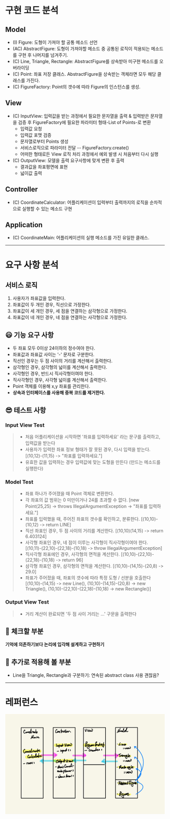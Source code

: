 # 구현 코드 분석
## Model
- (I) Figure: 도형이 가져야 할 공통 메소드 선언
- (AC) AbstractFigure: 도형이 가져야할 메소드 중 공통된 로직이 적용되는 메소드를 구현 후 나머지를 넘겨주기.
- (C) Line, Triangle, Rectangle: AbstractFigure를 상속받아 미구현 메소드를 오버라이딩
- (C) Point: 좌표 저장 클래스. AbstractFigure을 상속받는 객체라면 모두 해당 클래스를 가진다.
- (C) FigureFactory: Point의 갯수에 따라 Figure의 인스턴스를 생성.

## View
- (C) InputView: 입력값을 받는 과정에서 필요한 문자열을 출력 & 입력받은 문자열을 검증 후 FigureFactory에 필요한 파라미터 형태-List of Points-로 변환
  - 입력값 요청
  - 입력값 포맷 검증
  - 문자열로부터 Points 생성
  - 서비스로직으로 파라미터 전달 -- FigureFactory.create()
  - 어떠한 형태로든 View 로직 처리 과정에서 예외 발생 시 처음부터 다시 실행
- (C) OutputView: 모델을 출력 요구사항에 맞게 변환 후 출력
  - 결과값을 좌표평면에 표현
  - 넓이값 출력

## Controller
- (C) CoordinateCalculator: 어플리케이션이 입력부터 출력까지의 로직을 순차적으로 실행할 수 있는 메소드 구현

## Application
- (C) CoordinateMain: 어플리케이션의 실행 메소드를 가진 유일한 클래스.  

---

# 요구 사항 분석

## 서비스 로직
1. 사용자가 좌표값을 입력한다.
2. 좌표값이 두 개인 경우, 직선으로 가정한다.
3. 좌표값이 세 개인 경우, 세 점을 연결하는 삼각형으로 가정한다.
4. 좌표값이 네 개인 경우, 네 점을 연결하는 사각형으로 가정한다.

## 😃 기능 요구 사항
- 두 좌표 모두 0이상 24이하의 정수여야 한다.
- 좌표값과 좌표값 사이는 '-' 문자로 구분한다.
- 직선인 경우는 두 점 사이의 거리를 계산해서 출력한다.
- 삼각형인 경우, 삼각형의 넓이를 계산해서 출력한다.
- 사각형인 경우, 반드시 직사각형이여야 한다.
- 직사각형인 경우, 사각형 넓이를 계산해서 출력한다.
- Point 객체를 이용해 x,y 좌표를 관리한다.
- <b> 상속과 인터페이스를 사용해 중복 코드를 제거한다. </b>

## 😎 테스트 사항
### Input View Test
> - 처음 어플리케이션을 시작하면 '좌표를 입력하세요' 라는 문구를 출력하고, 입력값을 받는다
> - 사용자가 입력한 좌표 정보 형태가 잘 못된 경우, 다시 입력을 받는다.
    [(10,12)-(11,15) -> "좌표를 입력하세요."]
> - 유효한 값을 입력하는 경우 입력값에 맞는 도형을 만든다 (만드는 메소드를 실행한다)
### Model Test
> - 좌표 하나가 주어졌을 때 Point 객체로 변환한다. 
> - 각 좌표의 값 범위는 0 미만이거나 24를 초과할 수 없다.
    [new Point(25,25) -> throws IllegalArgumentException -> "좌표를 입력하세요."]
> - 좌표를 입력했을 때, 주어진 좌표의 갯수를 확인하고, 분류한다. 
    [(10,10)-(10,12) -> return LINE]
> - 직선 좌표인 경우, 두 점 사이의 거리를 계산한다. 
    [(10,10)(14,15) -> return 6.403124]
> - 사각형 좌표인 경우, 네 점이 이루는 사각형이 직사각형이여야 한다. 
    [(10,11)-(22,10)-(22,18)-(10,18) -> throw IllegalArgumentException]
> - 직사각형 좌표에인 경우, 사각형의 면적을 계산한다.
    [(10,10)-(22,10)-(22,18)-(10,18) -> return 96]
> - 삼각형 좌표인 경우, 삼각형의 면적을 계산한다.
    [(10,10)-(14,15)-(20,8) -> 29.0]
> - 좌표가 주어졌을 때, 좌표의 갯수에 따라 특정 도형 / 선분을 호출한다
    [(10,10)-(14,15) -> new Line(), 
     (10,10)-(14,15)-(20,8) -> new Triangle(), 
     (10,10)-(22,10)-(22,18)-(10,18) -> new Rectangle()]
### Output View Test
> - 거리 계산이 완료되면 '두 점 사이 거리는 ...' 구문을 출력한다

## 🧐 체크할 부분
<b>기억에 의존하기보다 논리에 입각해 설계하고 구현하기</b>

## 🤩 추가로 적용해 볼 부분
- Line을 Triangle, Rectangle과 구분하기: 연속된 abstract class 사용 괜찮음?

---

# 레퍼런스
![img.png](img.png)
